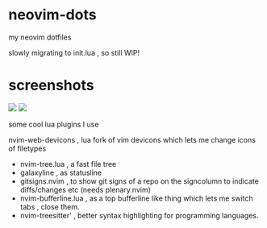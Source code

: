 # neovim-dots
my neovim dotfiles 

slowly migrating to init.lua , so still WIP!

# screenshots

<img src ="https://raw.githubusercontent.com/siduck76/personal-backup/master/rice%20flex/nvimRice1.png">
<img src ="https://raw.githubusercontent.com/siduck76/personal-backup/master/rice%20flex/nvimRice2.png">

some cool lua plugins I use 

nvim-web-devicons , lua fork of vim devicons which lets me change icons of filetypes

- nvim-tree.lua , a fast file tree 
- galaxyline , as statusline 
- gitsigns.nvim , to show git signs of a repo on the signcolumn to indicate diffs/changes etc  (needs plenary.nvim)
- nvim-bufferline.lua , as a top bufferline like thing which lets me switch tabs , close them.
- nvim-treesitter' , better syntax highlighting for programming languages.

